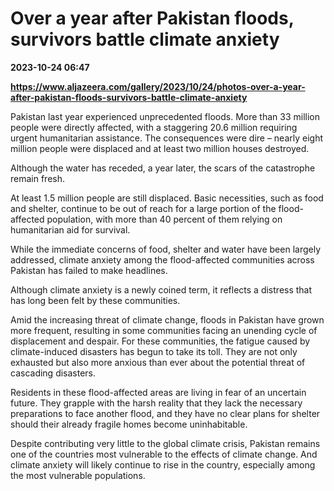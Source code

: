 # Over a year after Pakistan floods, survivors battle climate anxiety

**2023-10-24 06:47**

**https://www.aljazeera.com/gallery/2023/10/24/photos-over-a-year-after-pakistan-floods-survivors-battle-climate-anxiety**

Pakistan last year experienced unprecedented floods. More than 33 million people were directly affected, with a staggering 20.6 million requiring urgent humanitarian assistance. The consequences were dire – nearly eight million people were displaced and at least two million houses destroyed.

Although the water has receded, a year later, the scars of the catastrophe remain fresh.

At least 1.5 million people are still displaced. Basic necessities, such as food and shelter, continue to be out of reach for a large portion of the flood-affected population, with more than 40 percent of them relying on humanitarian aid for survival.

While the immediate concerns of food, shelter and water have been largely addressed, climate anxiety among the flood-affected communities across Pakistan has failed to make headlines.

Although climate anxiety is a newly coined term, it reflects a distress that has long been felt by these communities.

Amid the increasing threat of climate change, floods in Pakistan have grown more frequent, resulting in some communities facing an unending cycle of displacement and despair. For these communities, the fatigue caused by climate-induced disasters has begun to take its toll. They are not only exhausted but also more anxious than ever about the potential threat of cascading disasters.

Residents in these flood-affected areas are living in fear of an uncertain future. They grapple with the harsh reality that they lack the necessary preparations to face another flood, and they have no clear plans for shelter should their already fragile homes become uninhabitable.

Despite contributing very little to the global climate crisis, Pakistan remains one of the countries most vulnerable to the effects of climate change. And climate anxiety will likely continue to rise in the country, especially among the most vulnerable populations.